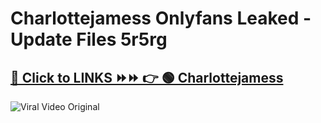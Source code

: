 
 # Charlottejamess Onlyfans Leaked - Update Files 5r5rg

## <h2><a href="https://clipsfans.com/Charlottejamess&ref=git">🔗 Click to LINKS ⏩⏩ 👉 🟢 Charlottejamess </a></h2>

<a href="https://clipsfans.com/Charlottejamess&ref=git" rel="nofollow" data-target="animated-image.originalLink"><img src="https://i.ibb.co.com/xMMVF88/686577567.gif" alt="Viral Video Original" style="max-width: 100%; display: inline-block;" data-target="animated-image.originalImage"></a>


